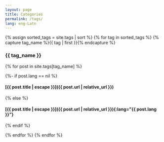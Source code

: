 ```yaml
---
layout: page
title: Categories
permalink: /tags/
lang: eng-Latn
---
```


{% assign sorted_tags = site.tags | sort %}
{% for tag in sorted_tags %}
  {% capture tag_name %}{{ tag | first }}{% endcapture %}

### {{ tag_name }}

  {% for post in site.tags[tag_name] %}

{%- if post.lang == nil %}
#### [{{ post.title | escape }}]({{ post.url | relative_url }})
{% else %}
#### [{{ post.title | escape }}]({{ post.url | relative_url }}){:lang="{{ post.lang }}"}
{% endif %}

  {% endfor %}
{% endfor %}
